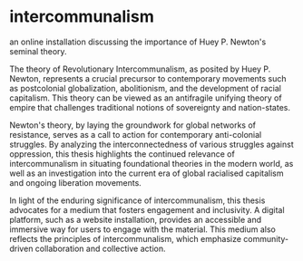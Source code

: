 # intercommunalism
an online installation discussing the importance of Huey P. Newton's seminal theory.

The theory of Revolutionary Intercommunalism, as posited by Huey P. Newton, represents a crucial precursor to contemporary movements such as postcolonial globalization, abolitionism, and the development of racial capitalism. This theory can be viewed as an antifragile unifying theory of empire that challenges traditional notions of sovereignty and nation-states.

Newton's theory, by laying the groundwork for global networks of resistance, serves as a call to action for contemporary anti-colonial struggles. By analyzing the interconnectedness of various struggles against oppression, this thesis highlights the continued relevance of intercommunalism in situating foundational theories in the modern world, as well as an investigation into the current era of global racialised capitalism and ongoing liberation movements.

In light of the enduring significance of intercommunalism, this thesis advocates for a medium that fosters engagement and inclusivity. A digital platform, such as a website installation, provides an accessible and immersive way for users to engage with the material. This medium also reflects the principles of intercommunalism, which emphasize community-driven collaboration and collective action.
